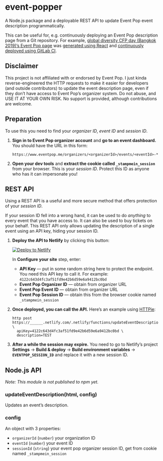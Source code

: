 # event-popper

A Node.js package and a deployable REST API to update Event Pop event
description programmatically.

This can be useful for, e.g. continuously deploying an Event Pop description
page from a Git repository. For example,
[global diversity CFP day (Bangkok 2019)’s Event Pop page](https://www.eventpop.me/e/5302-global-diversity-cfp-day-bangkok-2019)
was
[generated using React](https://gitlab.com/dtinth/gdcd-2019-bangkok/blob/master/EventPop-Description.html)
and
[continuously deployed using GitLab CI](https://gitlab.com/dtinth/gdcd-2019-bangkok/blob/master/.gitlab-ci.yml).

## Disclaimer

This project is not affiliated with or endorsed by Event Pop. I just kinda
reverse-engineered the HTTP requests to make it easier for developers (and
outside contributors) to update the event description page, even if they don’t
have access to Event Pop’s organizer system. Do not abuse, and USE IT AT YOUR
OWN RISK. No support is provided, although contributions are welcome.

## Preparation

To use this you need to find your _organizer ID_, _event ID_ and _session ID_.

1. **Sign in to Event Pop organizer account** and **go to an event dashboard.**
   You should have the URL in this form:

   ```
   https://www.eventpop.me/organizers/<organizerId>/events/<eventId>-*
   ```

2. **Open your dev tools** and **extract the cookie called
   `_stampmein_session`** from your browser. This is your _session ID_. Protect
   this ID as anyone who has it can impersonate you!

## REST API

Using a REST API is a useful and more secure method that offers protection of
your _session ID_.

If your session ID fell into a wrong hand, it can be used to do _anything_ to
every event that you have access to. It can also be used to buy tickets on your
behalf. This REST API only allows updating the description of a single event
using an API key, hiding your session ID.

1. **Deploy the API to Netlify** by clicking this button:

   [![Deploy to Netlify](https://www.netlify.com/img/deploy/button.svg)](https://app.netlify.com/start/deploy?repository=https://github.com/dtinth/event-popper)

   In **Configure your site** step, enter:

   - **API Key** — put in some random string here to protect the endpoint. You
     need this API key to call it. For example:
     `4122c643d4fc3af51fd9e42b6d59e6a9412bc0bd`
   - **Event Pop Organizer ID** — obtain from organizer URL
   - **Event Pop Event ID** — obtain from organizer URL
   - **Event Pop Session ID** — obtain this from the browser cookie named
     `_stampmein_session`

2. **Once deployed, you can call the API.** Here’s an example using
   [HTTPie](https://httpie.org/):

   ```
   http post https://______.netlify.com/.netlify/functions/updateEventDescription \
     apiKey=4122c643d4fc3af51fd9e42b6d59e6a9412bc0bd \
     description=TEST
   ```

3. **After a while the session may expire.** You need to go to Netlify’s project
   **Settings** &rarr; **Build & deploy** &rarr; **Build environment variables**
   &rarr; **`EVENTPOP_SESSION_ID`** and replace it with a new session ID.

## Node.js API

_Note: This module is not published to npm yet._

### updateEventDescription(html, config)

Updates an event’s description.

### config

An object with 3 properties:

- `organizerId` (`number`) your organization ID
- `eventId` (`number`) your event ID
- `sessionId` (`string`) your event pop organizer session ID, get from cookie
  named `_stampmein_session`
